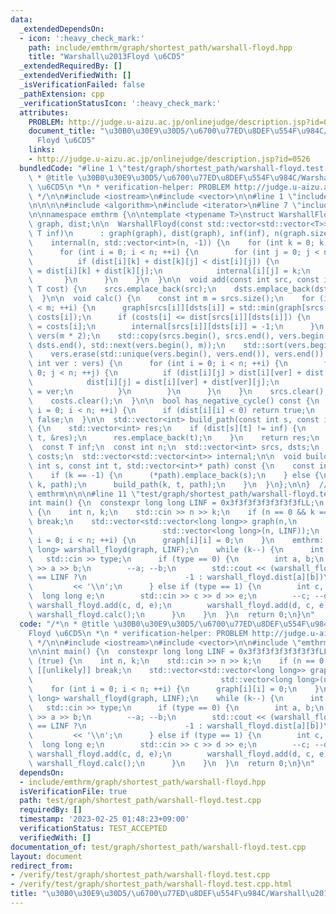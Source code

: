 ```yaml
---
data:
  _extendedDependsOn:
  - icon: ':heavy_check_mark:'
    path: include/emthrm/graph/shortest_path/warshall-floyd.hpp
    title: "Warshall\u2013Floyd \u6CD5"
  _extendedRequiredBy: []
  _extendedVerifiedWith: []
  _isVerificationFailed: false
  _pathExtension: cpp
  _verificationStatusIcon: ':heavy_check_mark:'
  attributes:
    PROBLEM: http://judge.u-aizu.ac.jp/onlinejudge/description.jsp?id=0526
    document_title: "\u30B0\u30E9\u30D5/\u6700\u77ED\u8DEF\u554F\u984C/Warshall\u2013\
      Floyd \u6CD5"
    links:
    - http://judge.u-aizu.ac.jp/onlinejudge/description.jsp?id=0526
  bundledCode: "#line 1 \"test/graph/shortest_path/warshall-floyd.test.cpp\"\n/*\n\
    \ * @title \u30B0\u30E9\u30D5/\u6700\u77ED\u8DEF\u554F\u984C/Warshall\u2013Floyd\
    \ \u6CD5\n *\n * verification-helper: PROBLEM http://judge.u-aizu.ac.jp/onlinejudge/description.jsp?id=0526\n\
    \ */\n\n#include <iostream>\n#include <vector>\n\n#line 1 \"include/emthrm/graph/shortest_path/warshall-floyd.hpp\"\
    \n\n\n\n#include <algorithm>\n#include <iterator>\n#line 7 \"include/emthrm/graph/shortest_path/warshall-floyd.hpp\"\
    \n\nnamespace emthrm {\n\ntemplate <typename T>\nstruct WarshallFloyd {\n  std::vector<std::vector<T>>\
    \ graph, dist;\n\n  WarshallFloyd(const std::vector<std::vector<T>>& graph, const\
    \ T inf)\n      : graph(graph), dist(graph), inf(inf), n(graph.size()),\n    \
    \    internal(n, std::vector<int>(n, -1)) {\n    for (int k = 0; k < n; ++k) {\n\
    \      for (int i = 0; i < n; ++i) {\n        for (int j = 0; j < n; ++j) {\n\
    \          if (dist[i][k] + dist[k][j] < dist[i][j]) {\n            dist[i][j]\
    \ = dist[i][k] + dist[k][j];\n            internal[i][j] = k;\n          }\n \
    \       }\n      }\n    }\n  }\n\n  void add(const int src, const int dst, const\
    \ T cost) {\n    srcs.emplace_back(src);\n    dsts.emplace_back(dst);\n    costs.emplace_back(cost);\n\
    \  }\n\n  void calc() {\n    const int m = srcs.size();\n    for (int i = 0; i\
    \ < m; ++i) {\n      graph[srcs[i]][dsts[i]] = std::min(graph[srcs[i]][dsts[i]],\
    \ costs[i]);\n      if (costs[i] <= dist[srcs[i]][dsts[i]]) {\n        dist[srcs[i]][dsts[i]]\
    \ = costs[i];\n        internal[srcs[i]][dsts[i]] = -1;\n      }\n    }\n    std::vector<int>\
    \ vers(m * 2);\n    std::copy(srcs.begin(), srcs.end(), vers.begin());\n    std::copy(dsts.begin(),\
    \ dsts.end(), std::next(vers.begin(), m));\n    std::sort(vers.begin(), vers.end());\n\
    \    vers.erase(std::unique(vers.begin(), vers.end()), vers.end());\n    for (const\
    \ int ver : vers) {\n      for (int i = 0; i < n; ++i) {\n        for (int j =\
    \ 0; j < n; ++j) {\n          if (dist[i][j] > dist[i][ver] + dist[ver][j]) {\n\
    \            dist[i][j] = dist[i][ver] + dist[ver][j];\n            internal[i][j]\
    \ = ver;\n          }\n        }\n      }\n    }\n    srcs.clear();\n    dsts.clear();\n\
    \    costs.clear();\n  }\n\n  bool has_negative_cycle() const {\n    for (int\
    \ i = 0; i < n; ++i) {\n      if (dist[i][i] < 0) return true;\n    }\n    return\
    \ false;\n  }\n\n  std::vector<int> build_path(const int s, const int t) const\
    \ {\n    std::vector<int> res;\n    if (dist[s][t] != inf) {\n      build_path(s,\
    \ t, &res);\n      res.emplace_back(t);\n    }\n    return res;\n  }\n\n private:\n\
    \  const T inf;\n  const int n;\n  std::vector<int> srcs, dsts;\n  std::vector<T>\
    \ costs;\n  std::vector<std::vector<int>> internal;\n\n  void build_path(const\
    \ int s, const int t, std::vector<int>* path) const {\n    const int k = internal[s][t];\n\
    \    if (k == -1) {\n      (*path).emplace_back(s);\n    } else {\n      build_path(s,\
    \ k, path);\n      build_path(k, t, path);\n    }\n  }\n};\n\n}  // namespace\
    \ emthrm\n\n\n#line 11 \"test/graph/shortest_path/warshall-floyd.test.cpp\"\n\n\
    int main() {\n  constexpr long long LINF = 0x3f3f3f3f3f3f3f3fLL;\n  while (true)\
    \ {\n    int n, k;\n    std::cin >> n >> k;\n    if (n == 0 && k == 0) [[unlikely]]\
    \ break;\n    std::vector<std::vector<long long>> graph(n,\n                 \
    \                             std::vector<long long>(n, LINF));\n    for (int\
    \ i = 0; i < n; ++i) {\n      graph[i][i] = 0;\n    }\n    emthrm::WarshallFloyd<long\
    \ long> warshall_floyd(graph, LINF);\n    while (k--) {\n      int type;\n   \
    \   std::cin >> type;\n      if (type == 0) {\n        int a, b;\n        std::cin\
    \ >> a >> b;\n        --a; --b;\n        std::cout << (warshall_floyd.dist[a][b]\
    \ == LINF ?\n                      -1 : warshall_floyd.dist[a][b])\n         \
    \         << '\\n';\n      } else if (type == 1) {\n        int c, d;\n      \
    \  long long e;\n        std::cin >> c >> d >> e;\n        --c; --d;\n       \
    \ warshall_floyd.add(c, d, e);\n        warshall_floyd.add(d, c, e);\n       \
    \ warshall_floyd.calc();\n      }\n    }\n  }\n  return 0;\n}\n"
  code: "/*\n * @title \u30B0\u30E9\u30D5/\u6700\u77ED\u8DEF\u554F\u984C/Warshall\u2013\
    Floyd \u6CD5\n *\n * verification-helper: PROBLEM http://judge.u-aizu.ac.jp/onlinejudge/description.jsp?id=0526\n\
    \ */\n\n#include <iostream>\n#include <vector>\n\n#include \"emthrm/graph/shortest_path/warshall-floyd.hpp\"\
    \n\nint main() {\n  constexpr long long LINF = 0x3f3f3f3f3f3f3f3fLL;\n  while\
    \ (true) {\n    int n, k;\n    std::cin >> n >> k;\n    if (n == 0 && k == 0)\
    \ [[unlikely]] break;\n    std::vector<std::vector<long long>> graph(n,\n    \
    \                                          std::vector<long long>(n, LINF));\n\
    \    for (int i = 0; i < n; ++i) {\n      graph[i][i] = 0;\n    }\n    emthrm::WarshallFloyd<long\
    \ long> warshall_floyd(graph, LINF);\n    while (k--) {\n      int type;\n   \
    \   std::cin >> type;\n      if (type == 0) {\n        int a, b;\n        std::cin\
    \ >> a >> b;\n        --a; --b;\n        std::cout << (warshall_floyd.dist[a][b]\
    \ == LINF ?\n                      -1 : warshall_floyd.dist[a][b])\n         \
    \         << '\\n';\n      } else if (type == 1) {\n        int c, d;\n      \
    \  long long e;\n        std::cin >> c >> d >> e;\n        --c; --d;\n       \
    \ warshall_floyd.add(c, d, e);\n        warshall_floyd.add(d, c, e);\n       \
    \ warshall_floyd.calc();\n      }\n    }\n  }\n  return 0;\n}\n"
  dependsOn:
  - include/emthrm/graph/shortest_path/warshall-floyd.hpp
  isVerificationFile: true
  path: test/graph/shortest_path/warshall-floyd.test.cpp
  requiredBy: []
  timestamp: '2023-02-25 01:48:23+09:00'
  verificationStatus: TEST_ACCEPTED
  verifiedWith: []
documentation_of: test/graph/shortest_path/warshall-floyd.test.cpp
layout: document
redirect_from:
- /verify/test/graph/shortest_path/warshall-floyd.test.cpp
- /verify/test/graph/shortest_path/warshall-floyd.test.cpp.html
title: "\u30B0\u30E9\u30D5/\u6700\u77ED\u8DEF\u554F\u984C/Warshall\u2013Floyd \u6CD5"
---
```

